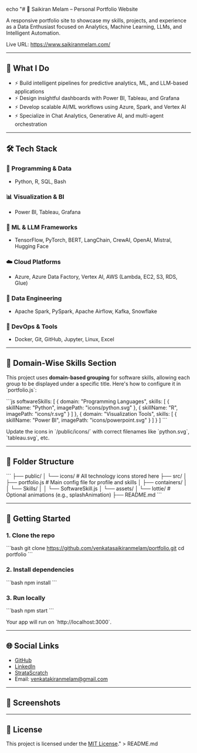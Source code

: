 echo "# 💼 Saikiran Melam – Personal Portfolio Website

A responsive portfolio site to showcase my skills, projects, and experience as a Data Enthusiast focused on Analytics, Machine Learning, LLMs, and Intelligent Automation.

Live URL: https://www.saikiranmelam.com/

---

## 🧠 What I Do

- ⚡ Build intelligent pipelines for predictive analytics, ML, and LLM-based applications  
- ⚡ Design insightful dashboards with Power BI, Tableau, and Grafana  
- ⚡ Develop scalable AI/ML workflows using Azure, Spark, and Vertex AI  
- ⚡ Specialize in Chat Analytics, Generative AI, and multi-agent orchestration

---

## 🛠 Tech Stack

### 🧩 Programming & Data
- Python, R, SQL, Bash

### 📊 Visualization & BI
- Power BI, Tableau, Grafana

### 🤖 ML & LLM Frameworks
- TensorFlow, PyTorch, BERT, LangChain, CrewAI, OpenAI, Mistral, Hugging Face

### ☁️ Cloud Platforms
- Azure, Azure Data Factory, Vertex AI, AWS (Lambda, EC2, S3, RDS, Glue)

### 🔄 Data Engineering
- Apache Spark, PySpark, Apache Airflow, Kafka, Snowflake

### 🧰 DevOps & Tools
- Docker, Git, GitHub, Jupyter, Linux, Excel

---

## 🧩 Domain-Wise Skills Section

This project uses **domain-based grouping** for software skills, allowing each group to be displayed under a specific title. Here's how to configure it in \`portfolio.js\`:

\`\`\`js
softwareSkills: [
  {
    domain: \"Programming Languages\",
    skills: [
      { skillName: \"Python\", imagePath: \"icons/python.svg\" },
      { skillName: \"R\", imagePath: \"icons/r.svg\" }
    ]
  },
  {
    domain: \"Visualization Tools\",
    skills: [
      { skillName: \"Power BI\", imagePath: \"icons/powerpoint.svg\" }
    ]
  }
]
\`\`\`

Update the icons in \`/public/icons/\` with correct filenames like \`python.svg\`, \`tableau.svg\`, etc.

---

## 📁 Folder Structure

\`\`\`
├── public/
│   └── icons/            # All technology icons stored here
├── src/
│   ├── portfolio.js      # Main config file for profile and skills
│   ├── containers/
│   │   └── Skills/
│   │       └── SoftwareSkill.js
│   └── assets/
│       └── lottie/       # Optional animations (e.g., splashAnimation)
├── README.md
\`\`\`

---

## 🚀 Getting Started

### 1. Clone the repo

\`\`\`bash
git clone https://github.com/venkatasaikiranmelam/portfolio.git
cd portfolio
\`\`\`

### 2. Install dependencies

\`\`\`bash
npm install
\`\`\`

### 3. Run locally

\`\`\`bash
npm start
\`\`\`

Your app will run on \`http://localhost:3000\`.

---

## 🌐 Social Links

- [GitHub](https://github.com/venkatasaikiranmelam)
- [LinkedIn](https://www.linkedin.com/in/mvsaikiran92/)
- [StrataScratch](https://platform.stratascratch.com/user/saikiranmelam)
- Email: venkatakiranmelam@gmail.com

---

## 📸 Screenshots



---

## 📄 License

This project is licensed under the [MIT License](LICENSE)." > README.md
